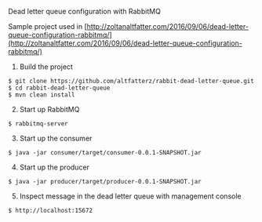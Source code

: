 Dead letter queue configuration with RabbitMQ

Sample project used in [http://zoltanaltfatter.com/2016/09/06/dead-letter-queue-configuration-rabbitmq/](http://zoltanaltfatter.com/2016/09/06/dead-letter-queue-configuration-rabbitmq/)

1. Build the project

```
$ git clone https://github.com/altfatterz/rabbit-dead-letter-queue.git
$ cd rabbit-dead-letter-queue
$ mvn clean install
```

2. Start up RabbitMQ

```
$ rabbitmq-server
```

3. Start up the consumer

```
$ java -jar consumer/target/consumer-0.0.1-SNAPSHOT.jar
```

4. Start up the producer

```
$ java -jar producer/target/producer-0.0.1-SNAPSHOT.jar
```

5. Inspect message in the dead letter queue with management console

```
$ http://localhost:15672
```